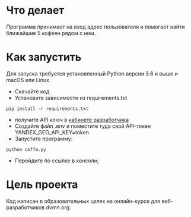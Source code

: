 # Что делает
Программа принимает на вход адрес пользователя и помогает найти ближайшие 5 кофеен рядом с ним.

# Как запустить
Для запуска требуется установленный Python версии 3.6 и выше и macOS или Linux

- Скачайте код
- Установите зависимости из requirements.txt
```
pip install -r requirements.txt
```
- получите API ключ в <a href="https://developer.tech.yandex.ru/" target="_blank">кабинете разработчика</a>
- Создайте файл .env и поместите туда свой API-токен YANDEX_GEO_API_KEY=token
- Запустите программу:
```
python coffe.py
```
- Перейдите по ссылке в консоли;
# Цель проекта

Код написан в образовательных целях на онлайн-курсе для веб-разработчиков dvmn.org. 